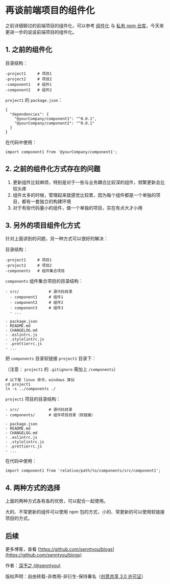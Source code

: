 # 再谈前端项目的组件化

之前详细聊过的前端项目的组件化，可以参考 [组件化](../advanced/6.md) 与 [私有 npm 仓库](../advanced/7.md)，今天来更进一步的说说前端项目的组件化。

## 1. 之前的组件化

目录结构：

```
-project1     # 项目1
-project2     # 项目2
-component1   # 组件1
-component2   # 组件2
```

`project1` 的 `package.json`：

```
{
  "dependencies": {
    "@yourCompany/component1": "^0.0.1",
    "@yourCompany/component2": "^0.0.1"
  }
}
```

在代码中使用：

```
import component1 from '@yourCompany/component1';
```

## 2. 之前的组件化方式存在的问题

1. 更新组件比较麻烦，特别是对于一些与业务耦合比较深的组件，频繁更新会比较头疼
2. 组件太多的时候，管理起来就感觉比较累，因为每个组件都是一个单独的项目，都有一套独立的构建环境
3. 对于有些代码量小的组件，做一个单独的项目，实在有点大才小用

## 3. 另外的项目组件化方式

针对上面讲到的问题，另一种方式可以很好的解决：

目录结构：

```
-project1     # 项目1
-project2     # 项目2
-components   # 组件集合项目
```

`components` 组件集合项目的目录结构：

```
- src/             # 源代码目录
  - component1     # 组件1
  - component2     # 组件2
  - component3     # 组件3
  - ...

- package.json
- README.md
- CHANGELOG.md
- .eslintrc.js
- .stylelintrc.js
- .prettierrc.js
- ...
```

把 `components` 目录软链接 `project1` 目录下：

（注意： `project1` 的 `.gitignore` 需加上 `/components`）

```
# 以下是 linux 命令，windows 类似
cd project1
ln -s ../components ./
```

`project1` 项目的目录结构：

```
- src/             # 源代码目录
- components/      # 组件项目目录（软链接）

- package.json
- README.md
- CHANGELOG.md
- .eslintrc.js
- .stylelintrc.js
- .prettierrc.js
- ...
```

在代码中使用：

```
import component1 from 'relative/path/to/components/src/component1';
```

## 4. 两种方式的选择

上面的两种方式各有各的优势，可以配合一起使用。

大的、不常更新的组件可以使用 npm 包的方式，小的、常更新的可以使用软链接项目的方式。

## 后续

更多博客，查看 [https://github.com/senntyou/blogs](https://github.com/senntyou/blogs)

作者：[深予之 (@senntyou)](https://github.com/senntyou)

版权声明：自由转载-非商用-非衍生-保持署名（[创意共享 3.0 许可证](https://creativecommons.org/licenses/by-nc-nd/3.0/deed.zh)）
